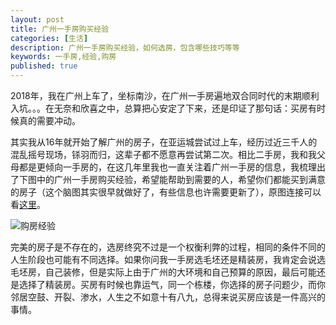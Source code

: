 ```yaml
---
layout: post
title: 广州一手房购买经验
categories: [生活]
description: 广州一手房购买经验，如何选房，包含哪些技巧等等
keywords: 一手房,经验,购房
published: true
---
```


2018年，我在广州上车了，坐标南沙，在广州一手房遍地双合同时代的末期顺利入坑。。。在无奈和欣喜之中，总算把心安定了下来，还是印证了那句话：买房有时候真的需要冲动。

其实我从16年就开始了解广州的房子，在亚运城尝试过上车，经历过近三千人的混乱摇号现场，铩羽而归，这辈子都不愿意再尝试第二次。相比二手房，我和我父母都是更倾向一手房的，在这几年里我也一直关注着广州一手房的信息，我梳理出了下图中的广州一手房购买经验，希望能帮助到需要的人，希望你们都能买到满意的房子（这个脑图其实很早就做好了，有些信息也许需要更新了），原图连接可以看[这里](https://processon.com/view/5b604a9ce4b0be50eac94235#map)。

![购房经验](http://processon.com/chart_image/5b604a9ce4b0be50eac94238.png)

完美的房子是不存在的，选房终究不过是一个权衡利弊的过程，相同的条件不同的人生阶段也可能有不同选择。如果你问我一手房选毛坯还是精装房，我肯定会说选毛坯房，自己装修，但是实际上由于广州的大环境和自己预算的原因，最后可能还是选择了精装房。买房有时候也靠运气，同一个栋楼，你选择的房子问题少，而你邻居空鼓、开裂、渗水，人生之不如意十有八九，总得来说买房应该是一件高兴的事情。

